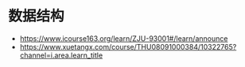 # 数据结构

-   https://www.icourse163.org/learn/ZJU-93001#/learn/announce
-   https://www.xuetangx.com/course/THU08091000384/10322765?channel=i.area.learn_title